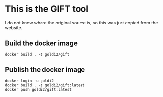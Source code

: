 # This is the GIFT tool #

I do not know where the original source is, so this was just copied from the website.

## Build the docker image ##

```
docker build . -t goldi2/gift
```

## Publish the docker image ##

```
docker login -u goldi2
docker build . -t goldi2/gift:latest
docker push goldi2/gift:latest
```